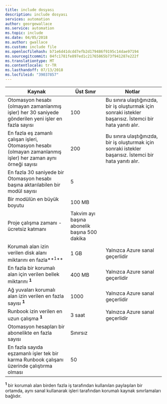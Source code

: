 ```yaml
---
title: include dosyası
description: include dosyası
services: automation
author: georgewallace
ms.service: automation
ms.topic: include
ms.date: 04/05/2018
ms.author: gwallace
ms.custom: include file
ms.openlocfilehash: b71e6d41dcdd7efb2d179486f9195c14dae97194
ms.sourcegitcommit: 04fc1781fe897ed1c21765865b73f941287e222f
ms.translationtype: MT
ms.contentlocale: tr-TR
ms.lasthandoff: 07/13/2018
ms.locfileid: "39037857"
---
```

| Kaynak | Üst Sınır |Notlar|
| --- | --- |---|
| Otomasyon hesabı (olmayan zamanlanmış işler) her 30 saniyede gönderilen yeni işler en fazla sayısı |100 |Bu sınıra ulaştığınızda, bir iş oluşturmak için sonraki istekler başarısız. İstemci bir hata yanıtı alır.|
| En fazla eş zamanlı çalışan işleri, Otomasyon hesabı (olmayan zamanlanmış işler) her zaman aynı örneği sayısı |200 |Bu sınıra ulaştığınızda, bir iş oluşturmak için sonraki istekler başarısız. İstemci bir hata yanıtı alır.|
| En fazla 30 saniyede bir Otomasyon hesabı başına aktarılabilen bir modül sayısı |5 ||
| Bir modülün en büyük boyutu |100 MB ||
| Proje çalışma zamanı - ücretsiz katmanı |Takvim ayı başına abonelik başına 500 dakika ||
| Korumalı alan izin verilen disk alanı miktarını en fazla**<sup>1</sup>** |1 GB |Yalnızca Azure sanal geçerlidir|
| En fazla bir korumalı alan için verilen bellek miktarını  **<sup>1</sup>** |400 MB |Yalnızca Azure sanal geçerlidir|
| Ağ yuvaları korumalı alan izin verilen en fazla sayısı  **<sup>1</sup>** |1000 |Yalnızca Azure sanal geçerlidir|
| Runbook izin verilen en uzun çalışma  **<sup>1</sup>** |3 saat |Yalnızca Azure sanal geçerlidir|
| Otomasyon hesapları bir abonelikte en fazla sayısı |Sınırsız ||
|En fazla sayıda eşzamanlı işler tek bir karma Runbook çalışanı üzerinde çalıştırma olması|50 ||

**<sup>1</sup>**  bir korumalı alan birden fazla iş tarafından kullanılan paylaşılan bir ortamda, aynı sanal kullanarak işleri tarafından korumalı kaynak sınırlamaları bağlıdır.

